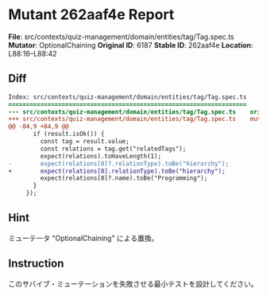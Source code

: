 # Mutant 262aaf4e Report

**File**: src/contexts/quiz-management/domain/entities/tag/Tag.spec.ts
**Mutator**: OptionalChaining
**Original ID**: 6187
**Stable ID**: 262aaf4e
**Location**: L88:16–L88:42

## Diff

```diff
Index: src/contexts/quiz-management/domain/entities/tag/Tag.spec.ts
===================================================================
--- src/contexts/quiz-management/domain/entities/tag/Tag.spec.ts	original
+++ src/contexts/quiz-management/domain/entities/tag/Tag.spec.ts	mutated #6187
@@ -84,9 +84,9 @@
       if (result.isOk()) {
         const tag = result.value;
         const relations = tag.get("relatedTags");
         expect(relations).toHaveLength(1);
-        expect(relations[0]?.relationType).toBe("hierarchy");
+        expect(relations[0].relationType).toBe("hierarchy");
         expect(relations[0]?.name).toBe("Programming");
       }
     });
```

## Hint

ミューテータ "OptionalChaining" による置換。

## Instruction

このサバイブ・ミューテーションを失敗させる最小テストを設計してください。
